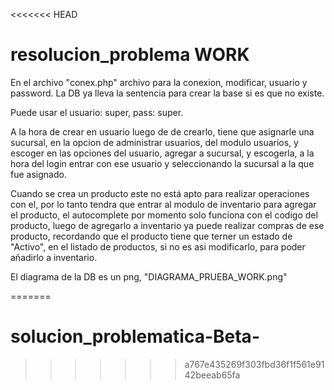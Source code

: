<<<<<<< HEAD
# resolucion_problema WORK

En el archivo "conex.php" archivo para la conexion, modificar, usuario y password.
La DB ya lleva la sentencia para crear la base si es que no existe.

Puede usar el usuario: super, pass: super.

A la hora de crear en usuario luego de de crearlo, tiene que asignarle una sucursal, en la opcion de administrar usuarios, del modulo usuarios, y escoger en las opciones del usuario, agregar a sucursal, y escogerla, a la hora del login entrar con ese usuario y seleccionando la sucursal a la que fue asignado.

Cuando se crea un producto este no está apto para realizar operaciones con el, por lo tanto tendra que entrar al modulo de inventario para agregar el producto, el autocomplete por momento solo funciona con el codigo del producto, luego de agregarlo a inventario ya puede realizar compras de ese producto, recordando que el producto tiene que terner un estado de "Activo", en el listado de productos, si no es asi modificarlo, para poder añadirlo a inventario.

El diagrama de la DB es un png, "DIAGRAMA_PRUEBA_WORK.png"

=======
# solucion_problematica-Beta-
>>>>>>> a767e435269f303fbd36f1f561e9142beeab65fa

